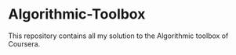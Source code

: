 # Algorithmic-Toolbox
This repository contains all my solution to the Algorithmic toolbox of Coursera.
